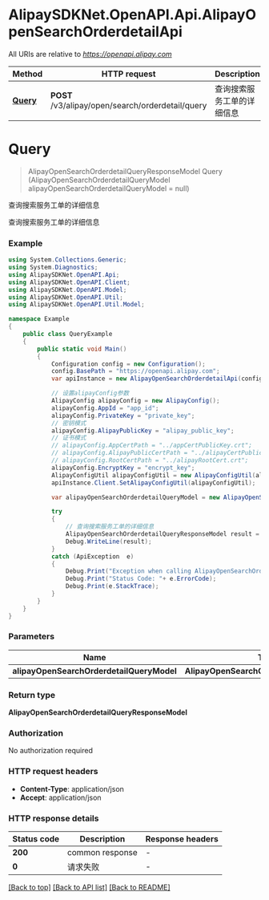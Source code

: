 # AlipaySDKNet.OpenAPI.Api.AlipayOpenSearchOrderdetailApi

All URIs are relative to *https://openapi.alipay.com*

Method | HTTP request | Description
------------- | ------------- | -------------
[**Query**](AlipayOpenSearchOrderdetailApi.md#query) | **POST** /v3/alipay/open/search/orderdetail/query | 查询搜索服务工单的详细信息


<a name="query"></a>
# **Query**
> AlipayOpenSearchOrderdetailQueryResponseModel Query (AlipayOpenSearchOrderdetailQueryModel alipayOpenSearchOrderdetailQueryModel = null)

查询搜索服务工单的详细信息

查询搜索服务工单的详细信息

### Example
```csharp
using System.Collections.Generic;
using System.Diagnostics;
using AlipaySDKNet.OpenAPI.Api;
using AlipaySDKNet.OpenAPI.Client;
using AlipaySDKNet.OpenAPI.Model;
using AlipaySDKNet.OpenAPI.Util;
using AlipaySDKNet.OpenAPI.Util.Model;

namespace Example
{
    public class QueryExample
    {
        public static void Main()
        {
            Configuration config = new Configuration();
            config.BasePath = "https://openapi.alipay.com";
            var apiInstance = new AlipayOpenSearchOrderdetailApi(config);

            // 设置alipayConfig参数
            AlipayConfig alipayConfig = new AlipayConfig();
            alipayConfig.AppId = "app_id";
            alipayConfig.PrivateKey = "private_key";
            // 密钥模式
            alipayConfig.AlipayPublicKey = "alipay_public_key";
            // 证书模式
            // alipayConfig.AppCertPath = "../appCertPublicKey.crt";
            // alipayConfig.AlipayPublicCertPath = "../alipayCertPublicKey_RSA2.crt";
            // alipayConfig.RootCertPath = "../alipayRootCert.crt";
            alipayConfig.EncryptKey = "encrypt_key";
            AlipayConfigUtil alipayConfigUtil = new AlipayConfigUtil(alipayConfig);
            apiInstance.Client.SetAlipayConfigUtil(alipayConfigUtil);

            var alipayOpenSearchOrderdetailQueryModel = new AlipayOpenSearchOrderdetailQueryModel(); // AlipayOpenSearchOrderdetailQueryModel |  (optional) 

            try
            {
                // 查询搜索服务工单的详细信息
                AlipayOpenSearchOrderdetailQueryResponseModel result = apiInstance.Query(alipayOpenSearchOrderdetailQueryModel);
                Debug.WriteLine(result);
            }
            catch (ApiException  e)
            {
                Debug.Print("Exception when calling AlipayOpenSearchOrderdetailApi.Query: " + e.Message );
                Debug.Print("Status Code: "+ e.ErrorCode);
                Debug.Print(e.StackTrace);
            }
        }
    }
}
```

### Parameters

Name | Type | Description  | Notes
------------- | ------------- | ------------- | -------------
 **alipayOpenSearchOrderdetailQueryModel** | **AlipayOpenSearchOrderdetailQueryModel**|  | [optional] 

### Return type

**AlipayOpenSearchOrderdetailQueryResponseModel**

### Authorization

No authorization required

### HTTP request headers

 - **Content-Type**: application/json
 - **Accept**: application/json


### HTTP response details
| Status code | Description | Response headers |
|-------------|-------------|------------------|
| **200** | common response |  -  |
| **0** | 请求失败 |  -  |

[[Back to top]](#) [[Back to API list]](../README.md#documentation-for-api-endpoints) [[Back to README]](../README.md)

